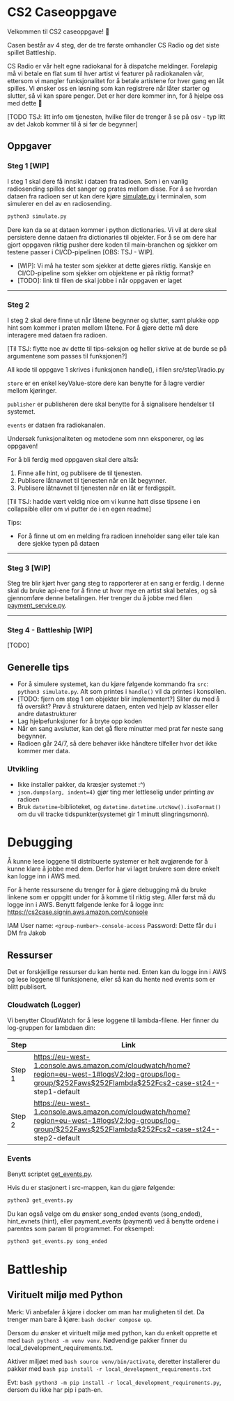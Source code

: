 # CS2 Caseoppgave

Velkommen til CS2 caseoppgave! :rocket:

Casen består av 4 steg, der de tre første omhandler CS Radio og det siste spillet Battleship.

CS Radio er vår helt egne radiokanal for å dispatche meldinger.
Foreløpig må vi betale en flat sum til hver artist vi featurer på radiokanalen vår, ettersom vi mangler funksjonalitet for å betale artistene for hver gang en låt spilles. Vi ønsker oss en løsning som kan registrere når låter starter og slutter, så vi kan spare penger. Det er her dere kommer inn, for å hjelpe oss med dette :partying_face:

[TODO TSJ: litt info om tjenesten, hvilke filer de trenger å se på osv - typ litt av det Jakob kommer til å si før de begynner]

## Oppgaver

### Steg 1 [WIP]

I steg 1 skal dere få innsikt i dataen fra radioen.
Som i en vanlig radiosending spilles det sanger og prates mellom disse.
For å se hvordan dataen fra radioen ser ut kan dere kjøre [simulate.py](src/step1/simulate.py) i terminalen, som simulerer en del av en radiosending.

```bash
python3 simulate.py
```

Dere kan da se at dataen kommer i python dictionaries.
Vi vil at dere skal persistere denne dataen fra dictionaries til objekter.
For å se om dere har gjort oppgaven riktig pusher dere koden til main-branchen og sjekker om testene passer i CI/CD-pipelinen [OBS: TSJ - WIP].

- [WIP]: Vi må ha tester som sjekker at dette gjøres riktig. Kanskje en CI/CD-pipeline som sjekker om objektene er på riktig format?
- [TODO]: link til filen de skal jobbe i når oppgaven er laget

---

### Steg 2

I steg 2 skal dere finne ut når låtene begynner og slutter, samt plukke opp hint som kommer i praten mellom låtene.
For å gjøre dette må dere interagere med dataen fra radioen.

[Til TSJ: flytte noe av dette til tips-seksjon og heller skrive at de burde se på argumentene som passes til funksjonen?]

All kode til oppgave 1 skrives i funksjonen handle(), i filen src/step1/radio.py

`store` er en enkel keyValue-store dere kan benytte for å lagre verdier mellom kjøringer.

`publisher` er publisheren dere skal benytte for å signalisere hendelser til systemet.

`events` er dataen fra radiokanalen.

Undersøk funksjonaliteten og metodene som nnn eksponerer, og løs oppgaven!

For å bli ferdig med oppgaven skal dere altså:

1. Finne alle hint, og publisere de til tjenesten.
2. Publisere låtnavnet til tjenesten når en låt begynner.
3. Publisere låtnavnet til tjenesten når en låt er ferdigspilt.

[Til TSJ: hadde vært veldig nice om vi kunne hatt disse tipsene i en collapsible eller om vi putter de i en egen readme]

Tips:

- For å finne ut om en melding fra radioen inneholder sang eller tale kan dere sjekke typen på dataen

---

### Steg 3 [WIP]

Steg tre blir kjørt hver gang steg to rapporterer at en sang er ferdig. I denne skal du bruke api-ene for å finne ut hvor mye en artist skal betales, og så gjennomføre denne betalingen.
Her trenger du å jobbe med filen [payment_service.py](src/step2/payment_service.py).

---

### Steg 4 - Battleship [WIP]

[TODO]

## Generelle tips

- For å simulere systemet, kan du kjøre følgende kommando fra `src`: `python3 simulate.py`. Alt som printes i `handle()` vil da printes i konsollen.
- [TODO: fjern om steg 1 om objekter blir implementert?] Sliter du med å få oversikt? Prøv å strukturere dataen, enten ved hjelp av klasser eller andre datastrukturer
- Lag hjelpefunksjoner for å bryte opp koden
- Når en sang avslutter, kan det gå flere minutter med prat før neste sang begynner.
- Radioen går 24/7, så dere behøver ikke håndtere tilfeller hvor det ikke kommer mer data.

### Utvikling

- Ikke installer pakker, da kræsjer systemet :^)
- `json.dumps(arg, indent=4)` gjør ting mer lettleselig under printing av radioen
- Bruk `datetime`-biblioteket, og `datetime.datetime.utcNow().isoFormat()` om du vil tracke tidspunkter(systemet gir 1 minutt slingringsmonn).

# Debugging

Å kunne lese loggene til distribuerte systemer er helt avgjørende for å kunne klare å jobbe med dem.
Derfor har vi laget brukere som dere enkelt kan logge inn i AWS med.

For å hente ressursene du trenger for å gjøre debugging må du bruke linkene som er oppgitt under for å komme til riktig steg. Aller først må du logge inn i AWS.
Benytt følgende lenke for å logge inn:
https://cs2case.signin.aws.amazon.com/console

IAM User name: `<group-number>-console-access`
Password: Dette får du i DM fra Jakob

## Ressurser

Det er forskjellige ressurser du kan hente ned. Enten kan du logge inn i AWS og lese loggene til funksjonene, eller så kan du hente ned events som er blitt publisert.

### Cloudwatch (Logger)

Vi benytter CloudWatch for å lese loggene til lambda-filene.
Her finner du log-gruppen for lambdaen din:

| Step   | Link                                                                                                                                                                     |
| ------ | ------------------------------------------------------------------------------------------------------------------------------------------------------------------------ |
| Step 1 | https://eu-west-1.console.aws.amazon.com/cloudwatch/home?region=eu-west-1#logsV2:log-groups/log-group/$252Faws$252Flambda$252Fcs2-case-st24-<group-number>-step1-default |
| Step 2 | https://eu-west-1.console.aws.amazon.com/cloudwatch/home?region=eu-west-1#logsV2:log-groups/log-group/$252Faws$252Flambda$252Fcs2-case-st24-<group-number>-step2-default |

### Events

Benytt scriptet [get_events.py](src/get_events.py).

Hvis du er stasjonert i src-mappen, kan du gjøre følgende:

```bash
python3 get_events.py
```

Du kan også velge om du ønsker song_ended events (song_ended), hint_evnets (hint), eller payment_events (payment) ved å benytte ordene i parentes som param til programmet. For eksempel:

```bash
python3 get_events.py song_ended
```

# Battleship

## Virituelt miljø med Python

Merk: Vi anbefaler å kjøre i docker om man har muligheten til det. Da trenger man bare å kjøre: `bash docker compose up`.

Dersom du ønsker et virituelt miljø med python, kan du enkelt opprette et med `bash python3 -m venv venv`. Nødvendige pakker finner du local_development_requirements.txt.

Aktiver miljøet med `bash source venv/bin/activate`, deretter installerer du pakker med `bash pip install -r local_development_requirements.txt`

Evt: `bash python3 -m pip install -r local_development_requirements.py`, dersom du ikke har pip i path-en.
